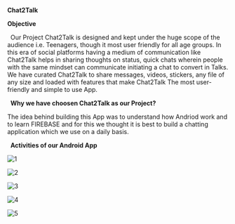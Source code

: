 **Chat2Talk**

**Objective**

` `Our Project Chat2Talk is designed and kept under the huge scope of the audience i.e. Teenagers, though it most user friendly for all age groups. In this era of social platforms having a medium of communication like Chat2Talk helps in sharing thoughts on status, quick chats wherein people with the same mindset can communicate initiating a chat to convert in Talks. We have curated Chat2Talk to share messages, videos, stickers, any file of any size and loaded with features that make Chat2Talk The most user-friendly and simple to use App.



` `**Why we have choosen Chat2Talk as our Project?**

The idea behind building this App was to understand how Andriod work and to learn FIREBASE and for this we thought it is best to build a chatting application which we use on a daily basis.

` `**Activities of our Android App**

![1]([https://user-images.githubusercontent.com/55083648/125155896-408d5600-e180-11eb-9151-59bb0f9ac8c2.png]())

![2]([https://user-images.githubusercontent.com/55083648/125155902-471bcd80-e180-11eb-8615-f4c007ee73a5.png]())

![3]([https://user-images.githubusercontent.com/55083648/125155909-4e42db80-e180-11eb-866a-5e6711d1921e.png]())

![4]([https://user-images.githubusercontent.com/55083648/125155915-53078f80-e180-11eb-9920-185a327eae6d.png]())

![5](<https://user-images.githubusercontent.com/55083648/125155919-56028000-e180-11eb-8549-cfd0715f94a9.png>)















